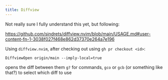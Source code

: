 ```yaml
---
title: Diffview
---
```


Not really sure I fully understand this yet, but following:

https://github.com/sindrets/diffview.nvim/blob/main/USAGE.md#user-content-fn-1-3038f027f468e862d37370e264a7e196

Using `diffview.nvim`, after checking out using `gh pr checkout <id>`:

```
DiffviewOpen origin/main --imply-local=true
```

opens the diff between them `g?` for commands, `gco` or `gcb` (or something like that?) to select which diff to use
